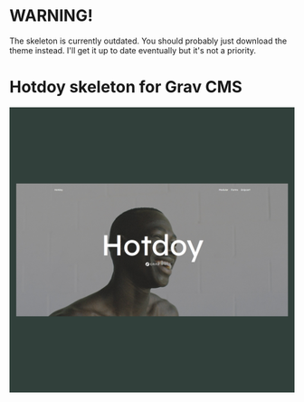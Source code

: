 # WARNING!

The skeleton is currently outdated. You should probably just download the theme instead. I'll get it up to date eventually but it's not a priority.
# Hotdoy skeleton for Grav CMS

![Theme screenshot](https://raw.githubusercontent.com/hotdoy/grav-skeleton-hotdoy/master/screenshot.jpg)
